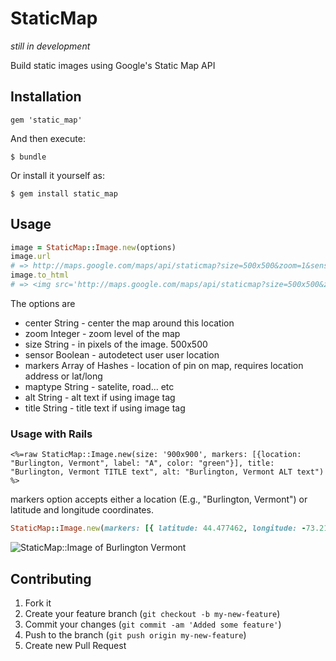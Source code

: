 # StaticMap

_still in development_

Build static images using Google's Static Map API

## Installation

    gem 'static_map'

And then execute:

    $ bundle

Or install it yourself as:

    $ gem install static_map

## Usage

```ruby
image = StaticMap::Image.new(options)
image.url
# => http://maps.google.com/maps/api/staticmap?size=500x500&zoom=1&sensor=true
image.to_html
# => <img src='http://maps.google.com/maps/api/staticmap?size=500x500&zoom=1&sensor=true' title='' alt=''/>
```

The options are

* center String   - center the map around this location
* zoom Integer    - zoom level of the map
* size String     - in pixels of the image. 500x500
* sensor Boolean  - autodetect user user location
* markers Array of Hashes    - location of pin on map, requires location address or lat/long
* maptype String  - satelite, road... etc
* alt String      - alt text if using image tag
* title String    - title text if using image tag

### Usage with Rails

```erb
<%=raw StaticMap::Image.new(size: '900x900', markers: [{location: "Burlington, Vermont", label: "A", color: "green"}], title: "Burlington, Vermont TITLE text", alt: "Burlington, Vermont ALT text") %>
```

markers option accepts either a location (E.g., "Burlington, Vermont") or latitude and longitude coordinates.

```ruby
StaticMap::Image.new(markers: [{ latitude: 44.477462, longitude: -73.212032, color: "green", label: "A" }, { latitude: 44.477492, longitude: -73.212099, color: "blue", label: "B" }])
```

![StaticMap::Image of Burlington Vermont](http://maps.google.com/maps/api/staticmap?size=900x900&zoom=1&sensor=true&markers=color:green|label:A|Burlington,%20Vermont)

## Contributing

1. Fork it
2. Create your feature branch (`git checkout -b my-new-feature`)
3. Commit your changes (`git commit -am 'Added some feature'`)
4. Push to the branch (`git push origin my-new-feature`)
5. Create new Pull Request
